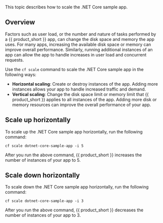 This topic describes how to scale the .NET Core sample app.

## Overview

Factors such as user load, or the number and nature of tasks performed by a
{{ product_short }} app, can change the disk space and memory the app uses. For
many apps, increasing the available disk space or memory can improve overall
performance. Similarly, running additional instances of an app can allow the app
to handle increases in user load and concurrent requests.

Use the `cf scale` command to scale the .NET Core sample app in the following ways:

- **Horizontal scaling**: Create or destroy instances of the app. Adding more
instances allows your app to handle increased traffic and demand.
- **Vertical scaling**: Change the disk space limit or memory limit that
{{ product_short }} applies to all instances of the app. Adding more disk or
memory resources can improve the overall performance of your app.

## Scale up horizontally

To scale up the .NET Core sample app horizontally, run the following command:

``` shell
cf scale dotnet-core-sample-app -i 5
```

After you run the above command, {{ product_short }} increases the number of
instances of your app to 5.

## Scale down horizontally

To scale down the .NET Core sample app horizontally, run the following command:

``` shell
cf scale dotnet-core-sample-app -i 3
```

After you run the above command, {{ product_short }} decreases the number of
instances of your app to 3.
